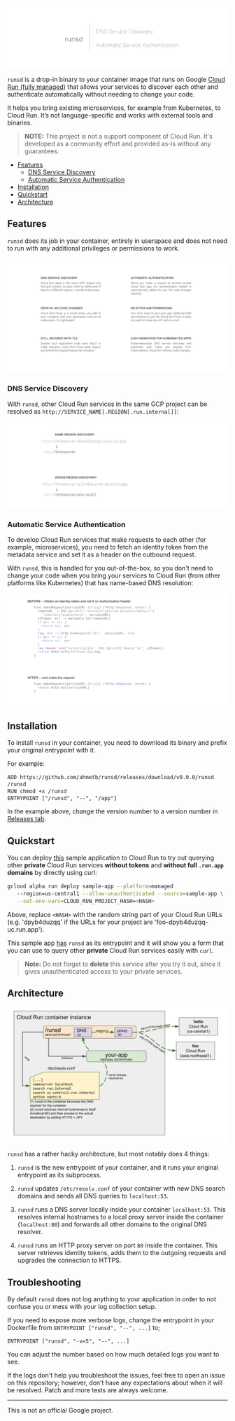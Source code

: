 ![runsd](assets/img/logo.png)

`runsd` is a drop-in binary to your container image that runs on Google [Cloud
Run (fully managed)](https://cloud.run) that allows your services to discover
each other and authenticate automatically without needing to change your code.

It helps you bring existing microservices, for example from Kubernetes, to Cloud
Run. It’s not language-specific and works with external tools and binaries.

> **NOTE:** This project is not a support component of Cloud Run. It's developed
> as a community effort and provided as-is without any guarantees.

<!--
  ⚠️ DO NOT UPDATE THE TABLE OF CONTENTS MANUALLY ️️⚠️
  run `npx markdown-toc -i README.md`.

  Please stick to 80-character line wraps as much as you can.
-->

<!-- toc -->

- [Features](#features)
  * [DNS Service Discovery](#dns-service-discovery)
  * [Automatic Service Authentication](#automatic-service-authentication)
- [Installation](#installation)
- [Quickstart](#quickstart)
- [Architecture](#architecture)

<!-- tocstop -->

## Features

`runsd` does its job in your container, entirely in userspace and does not need
to run with any additional privileges or permissions to work.

![runsd feature list](assets/img/features.png)

### DNS Service Discovery

With `runsd`, other Cloud Run services in the same GCP project can be
resolved as `http://SERVICE_NAME[.REGION[.run.internal]]`:

![runsd service discovery](assets/img/sd.png)

### Automatic Service Authentication

To develop Cloud Run services that make requests to each other (for
example, microservices), you need to fetch an identity token from the metadata
service and set it as a header on the outbound request.

With `runsd`, this is handled for you out-of-the-box, so you don't need
to change your code when you bring your services to Cloud Run (from other
platforms like Kubernetes) that has name-based DNS resolution:

![Cloud Run authentication before & after](assets/img/auth_code.png)

## Installation

To install `runsd` in your container, you need to download its binary and prefix
your original entrypoint with it.

For example:

```text
ADD https://github.com/ahmetb/runsd/releases/download/v0.0.0/runsd /runsd
RUN chmod +x /runsd
ENTRYPOINT ["/runsd", "--", "/app"]
```

In the example above, change the version number to a version number in [Releases
tab](https://github.com/ahmetb/runsd).

## Quickstart

You can deploy [this](./sample-app) sample application to Cloud Run to try out
querying other **private** Cloud Run services  **without tokens** and **without full `.run.app`
domains** by directly using curl:

```sh
gcloud alpha run deploy sample-app --platform=managed
   --region=us-central1 --allow-unauthenticated --source=sample-app \
   --set-env-vars=CLOUD_RUN_PROJECT_HASH=<HASH>
```

Above, replace `<HASH>` with the random string part of your Cloud Run URLs (e.g.
'dpyb4duzqq' if the URLs for your project are 'foo-dpyb4duzqq-uc.run.app').

This sample app [has](./sample-app/Dockerfile) `runsd` as its entrypoint and it
will show you a form that you can use to query other **private** Cloud Run
services easily with `curl`.

> **Note:** Do not forget to **delete** this service after you try it out, since
> it gives unauthenticated access to your private services.

## Architecture

![runsd Architecture Diagram](assets/img/architecture.png)

`runsd` has a rather hacky architecture, but most notably does 4 things:

1. `runsd` is the new entrypoint of your container, and it runs your original
   entrypoint as its subprocess.

1. `runsd` updates `/etc/resolv.conf` of your container with new DNS search
   domains and sends all DNS queries to `localhost:53`.

1. `runsd` runs a DNS server locally inside your container `localhost:53`. This
   resolves internal hostnames to a local proxy server inside the container
   (`localhost:80`) and forwards all other domains to the original DNS resolver.

1. `runsd` runs an HTTP proxy server on port `80` inside the container. This
   server retrieves identity tokens, adds them to the outgoing requests and
   upgrades the connection to HTTPS.

## Troubleshooting

By default `runsd` does not log anything to your application in order to not
confuse you or mess with your log collection setup.

If you need to expose more verbose logs, change the entrypoint in your
Dockerfile from `ENTRYPOINT ["runsd", "--", ...]` to;

    ENTRYPOINT ["runsd", "-v=5", "--", ...]

You can adjust the number based on how much detailed logs you want to see.

If the logs don't help you troubleshoot the issues, feel free to open an issue
on this repository; however, don’t have any expectations about when it will be
resolved. Patch and more tests are always welcome.

-----

This is not an official Google project.
